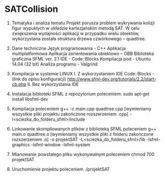 # SATCollision
1. Tematyka i analiza tematu
Projekt porusza problem wykrywania kolizji figur wypukłych w układzie
kartezjańskim metodą SAT. W celu zwiększenia wydajności aplikacji w przypadku wielu
obiektów, wykorzystana została struktura drzewa czwórkowego – quadtree.

2. Dane techniczne
Język programowania - C++
Aplikacja multiplatformowa
Aplikacja zorientowania obiektowo – OBB
Biblioteka graficzna SFML ver. 2.1
IDE - Code::Blocks
Kompilacja pod - Ubuntu 14.04 (32 bit)
Analiza programu - Valgrind

3. Kompilacja w systemie LINUX
I. Z wykorzystaniem IDE Code::Blocks - (link do opisu konfiguracji)
http://www.sfml-dev.org/tutorials/2.2/start-cb.php
II. Bez wykorzystania IDE
1. Instalacja biblioteki SFML z repozytorium poleceniem:
sudo apt-get install libsfml-dev
2. Kompilacja poleceniem
g++ -c main.cpp quadtree.cpp [wymieniamy wszystkie pliki projektu zakończone
rozszerzeniem .cpp] -I<sciezka_do_folderu_sfml>/include
3. Linkowanie skompilowanych plików z biblioteką SFML poleceniem
g++ main.o quadtree.o [wymieniamy wszystkie pliki z folderu zakończone
rozszerzeniem .o] -o projektSAT -L<sciezka_do_folderu_sfml>/lib -lsfml-graphics
-lsfml-window -lsfml-system
4. Mianowanie powstałego pliku wykonywalnym poleceniem
chmod 700 projektSAT
5. Uruchomienie projektu poleceniem
./projektSAT

